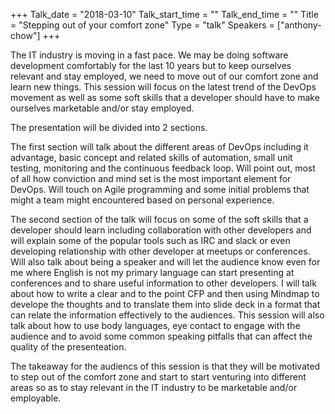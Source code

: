 +++
Talk_date = "2018-03-10"
Talk_start_time = ""
Talk_end_time = ""
Title = "Stepping out of your comfort zone"
Type = "talk"
Speakers = ["anthony-chow"]
+++

The IT industry is moving in a fast pace. We may be doing software development comfortably for the last 10 years but to keep ourselves relevant and stay employed, we need to move out of our comfort zone and learn new things.  This session will focus on the latest trend of the DevOps movement as well as some soft skills that a developer should have to make ourselves marketable and/or stay employed.

The presentation will be divided into 2 sections.

The first section will talk about the different areas of DevOps including it advantage, basic concept and related skills of automation, small unit testing, monitoring and the continuous feedback loop. Will point out, most of all how conviction and mind set is the most important element for DevOps.  Will touch on Agile programming and some initial problems that might a team might encountered based on personal experience.

The second section of the talk will focus on some of the soft skills that a developer should learn including collaboration with other developers and will explain some of the popular tools such as IRC and slack or even developing relationship with other developer at meetups or conferences. Will also talk about being a speaker and will let the audience know even for me where English is not my primary language can start presenting at conferences and to share useful information to other developers. I will talk about how to write a clear and to the point CFP and then using Mindmap to develope the thoughts and to translate them into slide deck in a format that can relate the information effectively to the audiences.  This session will also talk about how to use body languages, eye contact to engage with the audience and to avoid some common speaking pitfalls that can affect the quality of the presenteation.

The takeaway for the audiencs of this session is that they will be motivated to step out of the comfort zone and start to start venturing into different areas so as to stay relevant in the IT industry to be marketable and/or employable.
